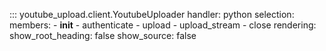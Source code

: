 ::: youtube_upload.client.YoutubeUploader
    handler: python
    selection: 
        members:
            - __init__
            - authenticate
            - upload
            - upload_stream
            - close
    rendering: 
        show_root_heading: false
        show_source: false